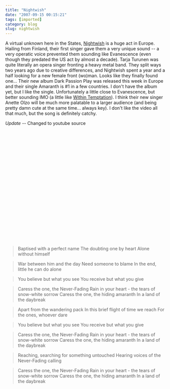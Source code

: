 ```yaml
---
title: "Nightwish"
date: "2007-09-15 00:15:21"
tags: [imported]
category: blog
slug: nightwish
---
```


A virtual unknown here in the States, <a href="https://www.nightwish.com">Nightwish</a> is a huge act in Europe. Hailing from Finland, their first singer gave them a very unique sound -- a very operatic voice prevented them sounding like Evanescence (even though they predated the US act by almost a decade). Tarja Turunen was quite literally an opera singer fronting a heavy metal band. They split ways two years ago due to creative differences, and Nightwish spent a year and a half looking for a new female front (wo)man. Looks like they finally found one... Their new album Dark Passion Play was released this week in Europe and their single Amaranth is #1 in a few countries. I don't have the album yet, but I like the single. Unfortunately a little close to Evanescence, but better sounding IMO (a little like <a href="https://www.within-temptation.com/">Within Temptation</a>). I think their new singer Anette Olzo will be much more palatable to a larger audience (and being pretty damn cute at the same time... always key). I don't like the video all that much, but the song is definitely catchy.

<em>Update</em> -- Changed to youtube source

<object width="425" height="350"><param name="movie" value="https://www.youtube.com/v/GdZn7k5rZLQ"></param><param name="wmode" value="transparent"></param><embed src="https://www.youtube.com/v/GdZn7k5rZLQ" type="application/x-shockwave-flash" wmode="transparent" width="425" height="350"></embed></object>

> Baptised with a perfect name The doubting one by heart Alone without himself

> War between him and the day Need someone to blame In the end, little he can do alone

> You believe but what you see You receive but what you give

> Caress the one, the Never-Fading Rain in your heart - the tears of snow-white sorrow Caress the one, the hiding amaranth In a land of the daybreak

> Apart from the wandering pack In this brief flight of time we reach For the ones, whoever dare

> You believe but what you see You receive but what you give

> Caress the one, the Never-Fading Rain in your heart - the tears of snow-white sorrow Caress the one, the hiding amaranth In a land of the daybreak

> Reaching, searching for something untouched Hearing voices of the Never-Fading calling

> Caress the one, the Never-Fading Rain in your heart - the tears of snow-white sorrow Caress the one, the hiding amaranth In a land of the daybreak
